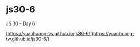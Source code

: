 # js30-6

JS 30 - Day 6

[https://yuanhuang-tw.github.io/js30-6/](https://yuanhuang-tw.github.io/js30-6/)